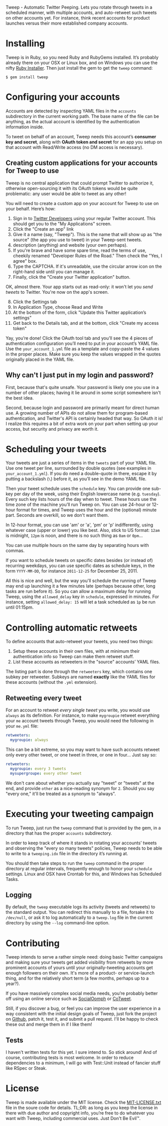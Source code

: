 Tweep - Automatic Twitter Peeping.  Lets you rotate through tweets in a scheduled manner, with multiple accounts, and auto-retweet such tweets on other accounts yet.  For instance, think recent accounts for product launches versus their more established company accounts.

# Installing

Tweep is in Ruby, so you need Ruby and RubyGems installed.  It’s probably already there on your OSX or Linux box, and on Windows you can use the nifty [Ruby Installer](http://rubyinstaller.org/downloads/).  Then just install the gem to get the `tweep` command:

```
$ gem install tweep
```

# Configuring your accounts

Accounts are detected by inspecting YAML files in the `accounts` subdirectory in the current working path.  The base name of the file can be anything, as the actual account is identified by the authentication information inside.

To tweet on behalf of an account, Tweep needs this account’s **consumer key and secret**, along with **OAuth token and secret** for an app you setup on that account with Read/Write access (no DM access is necessary).

## Creating custom applications for your accounts for Tweep to use

Tweep is no central application that could prompt Twitter to authorize it, otherwise open-sourcing it with its OAuth tokens would be quite problematic: any user would be able to tweet as any other!

You will need to create a custom app on your account for Tweep to use on your behalf. Here’s how:

1. Sign in to [Twitter Developers](http://dev.twitter.com) using your regular Twitter account. This should get you to the "My Applications" screen.
2. Click the "Create an app" link
3. Give it a name (say, "Tweep").  This is the name that will show up as "the source" (the app you use to tweet) in your Tweep-sent tweets.
4. description (anything) and website (your own perhaps).
5. If you're brave and have some spare time, read the terms of use, cheekily renamed "Developer Rules of the Road."  Then check the "Yes, I agree" box.
6. Type the CAPTCHA.  If it's unreadable, use the circular arrow icon on the right-hand side until you can manage it.
7. Finally, click the "Create your Twitter application" button.

OK, almost there.  Your app starts out as read-only: it won't let you *send tweets* to Twitter.  You're now on the app's screen.

8. Click the Settings tab
9. In Application Type, choose Read and Write
10. At the bottom of the form, click "Update this Twitter application’s settings"
11. Get back to the Details tab, and at the bottom, click "Create my access token"

Yay, you’re done!  Click the OAuth tool tab and you’ll see the 4 pieces of authentication configuration you’ll need to put in your account’s YAML file.  Use the `your_account_1.yml` file as a template and copy-paste the 4 values in the proper places.  Make sure you keep the values wrapped in the quotes originally placed in the YAML file.

## Why can't I just put in my login and password?

First, because that's quite unsafe.  Your password is likely one you use in a number of other places;  having it lie around in some script somewhere isn't the best idea.

Second, because login and password are primarily meant for direct human use.  A growing number of APIs do not allow them for program-based authentication, and Twitter's API is certainly headed that way.  So OAuth it is!  I realize this requires a bit of extra work on your part when setting up your access, but security and privacy are worth it.

# Scheduling your tweets

Your tweets are just a series of items in the `tweets` part of your YAML file.  Use one tweet per line, surrounded by double quotes (see examples in `your_account_1.yml`).  If you do need a double-quote in there, escape it by putting a backslash (`\`) before it, as you’ll see in the demo YAML file.

Then your tweet schedule uses the `schedule` key.  You can provide one sub-key per day of the week, using their English lowercase name (e.g. `tuesday`).  Every such key lists hours of the day when to tweet.  These hours use the time zone of the machine you’ll run Tweep on.  You can use 24-hour or 12-hour format for times, and Tweep uses the hour and the (optional) minute part.  Seconds are overkill, so we don't want them.

In 12-hour format, you can use 'am' or 'a', 'pm' or 'p' indifferently, using whatever case (upper or lower) you like best.  Also, stick to US format: `12am` is midnight, `12pm` is noon, and there is no such thing as `0am` or `0pm`…

You can use multiple hours on the same day by separating hours with commas.

If you want to schedule tweets on specific dates besides (or instead of) recurring weekdays, you can use specific dates as schedule keys, in the form `YYYY-MM-DD`, for instance `2011-12-25` for December 25, 2011.

All this is nice and well, but the way you'll schedule the running of Tweep may end up launching it a few minutes late (perhaps because other, long tasks are run before it).  So you can allow a maximum delay for running Tweep, using the `allowed_delay` key in `schedule`, expressed in minutes.  For instance, setting `allowed_delay: 15` will let a task scheduled as `1p` be run until 01:15pm.

# Controlling automatic retweets

To define accounts that auto-retweet your tweets, you need two things:

1. Setup these accounts in their own files, with at minimum their authentication info so Tweep can make them retweet stuff.
2. List these accounts as retweeters in the "source" accounts’ YAML files.

The listing part is done through the `retweeters` key, which contains one subkey per retweeter.  Subkeys are named **exactly** like the YAML files for these accounts (without the `.yml` extension).

## Retweeting every tweet

For an account to retweet *every single tweet* you write, you would use `always` as its definition.  For instance, to make `mygroupie` retweet everything your `me` account tweets through Tweep, you would need the following in your `me.yml` file:

```yaml
retweeters:
  mygroupie: always
```

This can be a bit extreme, so you may want to have such accounts retweet only every other tweet, or one tweet in three, or one in four…  Just say so:

```yaml
retweeters:
  mygroupie: every 3 tweets
  mysupergroupe: every other tweet
```

We don't care about whether you actually say "tweet" or "tweets" at the end, and provide `other` as a nice-reading synonym for `2`.  Should you say "every one," it'll be treated as a synonym to
"always".

# Executing your tweeting campaign

To run Tweep, just run the `tweep` command that is provided by the gem, in a directory that has the proper `accounts` subdirectory.

In order to keep track of where it stands in rotating your accounts’ tweets and observing the
"every so many tweets" policies, Tweep needs to be able to write to a `tweeping.idx` file in
the directory it’s running at.

You should then take steps to run the `tweep` command in the proper directory at regular intervals, frequently enough to honor your `schedule` settings.  Linux and OSX have Crontab for this, and Windows has Scheduled Tasks.

## Logging

By default, the `tweep` executable logs its activity (tweets and retweets) to the standard output.  You can redirect this manually to a file, forsake it to `/dev/null`, or ask it to log automatically to a `tweep.log` file in the current directory by using the `--log` command-line option.

# Contributing

Tweep intends to serve a rather simple need: doing basic Twitter campaigns and making sure
your tweets get added visibility from retweets by more prominent accounts of yours until
your originally-tweeting accounts get enough followers on their own.  It's more of a
product- or service-launch thing, and for the relatively short term (a few months, perhaps
up to a year?).

If you have massively complex social media needs, you’re probably better off using an online
service such as [SocialOomph](https://www.socialoomph.com/) or
[CoTweet](http://cotweet.com/).

Still, if you discover a bug, or feel you can improve the user experience in a way
consistent with the initial design goals of Tweep, just fork the project on
[Github](https://github.com/tdd/tweep), patch it, test it, and submit a pull request.
I'll be happy to check these out and merge them in if I like them!

## Tests

I haven't written tests for this yet.  I sure intend to.  So stick around!  And of course, contributing tests is most welcome.  In order to reduce dependencies to a minimum, I will go with Test::Unit instead of fancier stuff like RSpec or Steak.

# License

Tweep is made available under the MIT license.  Check the [MIT-LICENSE.txt](MIT-LICENSE.txt)
file in the soure code for details.  TL;DR: as long as you keep the license in there with
due author and copyright info, you’re free to do whatever you want with Tweep, including
commercial uses.  Just Don't Be Evil™.